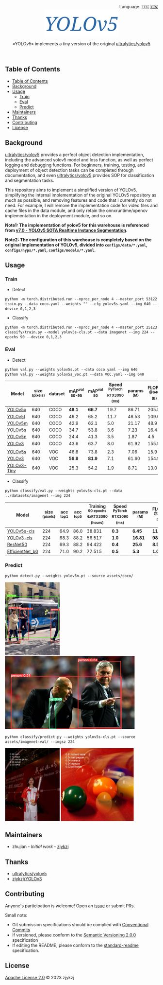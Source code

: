 <div align="right">
  Language:
    🇺🇸
  <a title="Chinese" href="./README.zh-CN.md">🇨🇳</a>
</div>

<div align="center"><a title="" href="https://github.com/zjykzj/YOLOv5"><img align="center" src="./assets/logo/YOLOv5.png" alt=""></a></div>

<p align="center">
  «YOLOv5» implements a tiny version of the original <a href="https://github.com/ultralytics/yolov5">ultralytics/yolov5</a>
<br>
<br>
  <a href="https://github.com/RichardLitt/standard-readme"><img src="https://img.shields.io/badge/standard--readme-OK-green.svg?style=flat-square" alt=""></a>
  <a href="https://conventionalcommits.org"><img src="https://img.shields.io/badge/Conventional%20Commits-1.0.0-yellow.svg" alt=""></a>
  <a href="http://commitizen.github.io/cz-cli/"><img src="https://img.shields.io/badge/commitizen-friendly-brightgreen.svg" alt=""></a>
</p>

## Table of Contents

- [Table of Contents](#table-of-contents)
- [Background](#background)
- [Usage](#usage)
  - [Train](#train)
  - [Eval](#eval)
  - [Predict](#predict)
- [Maintainers](#maintainers)
- [Thanks](#thanks)
- [Contributing](#contributing)
- [License](#license)

## Background

[ultralytics/yolov5](https://github.com/ultralytics/yolov5) provides a perfect object detection implementation, including the advanced yolov5 model and loss function, as well as perfect logging and debugging functions. For beginners, training, testing, and deployment of object detection tasks can be completed through documentation, and even [ultralytics/yolov5](https://github.com/ultralytics/yolov5) provides SOP for classification and segmentation tasks.

This repository aims to implement a simplified version of YOLOv5, simplifying the internal implementation of the
original YOLOv5 repository as much as possible, and removing features and code that I currently do not need. For
example, I will remove the implementation code for video files and cache files in the data module, and only retain the
onnxruntime/opencv implementation in the deployment module, and so on.

**Note1: The implementation of yolov5 for this warehouse is referenced from [v7.0 - YOLOv5 SOTA Realtime Instance Segmentation](https://github.com/ultralytics/yolov5/releases/tag/v7.0).**

**Note2: The configuration of this warehouse is completely based on the original implementation of YOLOv5, divided into `configs/data/*.yaml`, `configs/hyps/*.yaml`, `configs/models/*.yaml`.**

## Usage

### Train

* Detect

```shell
python -m torch.distributed.run --nproc_per_node 4 --master_port 53122 train.py --data coco.yaml --weights "" --cfg yolov5s.yaml --img 640 --device 0,1,2,3
```

* Classify

```shell
python -m torch.distributed.run --nproc_per_node 4 --master_port 25123 classify/train.py --model yolov5s-cls.pt --data imagenet --img 224 --epochs 90 --device 0,1,2,3
```

### Eval

* Detect

```shell
python val.py --weights yolov5s.pt --data coco.yaml --img 640
python val.py --weights yolov5s_voc.pt --data VOC.yaml --img 640
```

| Model                                                                                     | size<br><sup>(pixels) | dataset<br> | mAP<sup>val<br>50-95 | mAP<sup>val<br>50 | Speed<br><sup>PyTorch RTX3090<br>(ms) | params<br><sup>(M) | FLOPs<br><sup>@640 (B) |
|-------------------------------------------------------------------------------------------|-----------------------|-------------|----------------------|-------------------|---------------------------------------|--------------------|------------------------|
| [YOLOv5x](https://github.com/zjykzj/YOLOv5/releases/download/v1.0/yolov5x.pt)             | 640                   | COCO        | **48.1**             | **66.7**          | 19.7                                  | 86.71              | 205.5                  |
| [YOLOv5l](https://github.com/zjykzj/YOLOv5/releases/download/v1.0/yolov5l.pt)             | 640                   | COCO        | 46.2                 | 65.2              | 11.7                                  | 46.53              | 109.0                  |
| [YOLOv5m](https://github.com/zjykzj/YOLOv5/releases/download/v1.0/yolov5m.pt)             | 640                   | COCO        | 42.9                 | 62.1              | 5.0                                   | 21.17              | 48.9                   |
| [YOLOv5s](https://github.com/zjykzj/YOLOv5/releases/download/v1.0/yolov5s.pt)             | 640                   | COCO        | 34.7                 | 53.8              | 3.6                                   | 7.23               | 16.4                   |
| [YOLOv5n](https://github.com/zjykzj/YOLOv5/releases/download/v1.0/yolov5n.pt)             | 640                   | COCO        | 24.4                 | 41.3              | 3.5                                   | 1.87               | 4.5                    |
| [YOLOv3](https://github.com/zjykzj/YOLOv5/releases/download/v1.0/yolov3.pt)               | 640                   | COCO        | 43.6                 | 63.7              | 8.0                                   | 61.92              | 155.9                  |
|                                                                                           |                       |             |                      |                   |                                       |                    |                        |
| [YOLOv5s](https://github.com/zjykzj/YOLOv5/releases/download/v1.0/yolov5s_voc.pt)         | 640                   | VOC         | 46.8                 | 73.8              | 2.3                                   | 7.06               | 15.9                   |
| [YOLOv3](https://github.com/zjykzj/YOLOv5/releases/download/v1.0/yolov3_voc.pt)           | 640                   | VOC         | **56.9**             | **81.9**          | 7.1                                   | 61.60              | 154.9                  |
| [YOLOv3-Tiny](https://github.com/zjykzj/YOLOv5/releases/download/v1.0/yolov3-tiny_voc.pt) | 640                   | VOC         | 25.3                 | 54.2              | 1.9                                   | 8.71               | 13.0                   |

* Classify

```shell
python classify/val.py --weights yolov5s-cls.pt --data ../datasets/imagenet --img 224
```

| Model                                                                                         | size<br><sup>(pixels) | acc<br><sup>top1 | acc<br><sup>top5 | Training<br><sup>90 epochs<br>4xRTX3090 (hours) | Speed<br><sup>PyTorch RTX3090<br>(ms) | params<br><sup>(M) | FLOPs<br><sup>@224 (B) |
|-----------------------------------------------------------------------------------------------|-----------------------|------------------|------------------|-------------------------------------------------|---------------------------------------|--------------------|------------------------|
| [YOLOv5s-cls](https://github.com/zjykzj/YOLOv5/releases/download/v1.0/yolov5s-cls.pt)         | 224                   | 64.9             | 86.0             | 38.831                                          | **0.3**                               | **6.45**           | **11.4**               |
| [YOLOv3-cls](https://github.com/zjykzj/YOLOv5/releases/download/v1.0/yolov3-cls.pt)           | 224                   | 68.3             | 88.2             | 56.517                                          | **1.0**                               | **16.81**          | **98.6**               |
| [ResNet50](https://github.com/zjykzj/YOLOv5/releases/download/v1.0/resnet50.pt)               | 224                   | 69.3             | 88.2             | 94.422                                          | **0.4**                               | **25.6**           | **8.5**                |
| [EfficientNet_b0](https://github.com/zjykzj/YOLOv5/releases/download/v1.0/efficientnet_b0.pt) | 224                   | 71.0             | 90.2             | 77.515                                          | **0.5**                               | **5.3**            | **1.0**                |
  
### Predict

```shell
python detect.py --weights yolov5n.pt --source assets/coco/
```

<p align="left"><img src="assets/results/coco/bus.jpg" height="240"\>  <img src="assets/results/coco/zidane.jpg" height="240"\></p>

```shell
python classify/predict.py --weights yolov5s-cls.pt --source assets/imagenet-val/ --imgsz 224
```

<p align="left"><img src="assets/results/imagenet-val/ILSVRC2012_val_00016035.JPEG" height="240"\>  <img src="assets/results/imagenet-val/ILSVRC2012_val_00033217.JPEG" height="240"\></p>

## Maintainers

* zhujian - *Initial work* - [zjykzj](https://github.com/zjykzj)

## Thanks

* [ultralytics/yolov5](https://github.com/ultralytics/yolov5)
* [zjykzj/YOLOv3](https://github.com/zjykzj/YOLOv3)

## Contributing

Anyone's participation is welcome! Open an [issue](https://github.com/zjykzj/YOLOv5/issues) or submit PRs.

Small note:

* Git submission specifications should be complied
  with [Conventional Commits](https://www.conventionalcommits.org/en/v1.0.0-beta.4/)
* If versioned, please conform to the [Semantic Versioning 2.0.0](https://semver.org) specification
* If editing the README, please conform to the [standard-readme](https://github.com/RichardLitt/standard-readme)
  specification.

## License

[Apache License 2.0](LICENSE) © 2023 zjykzj